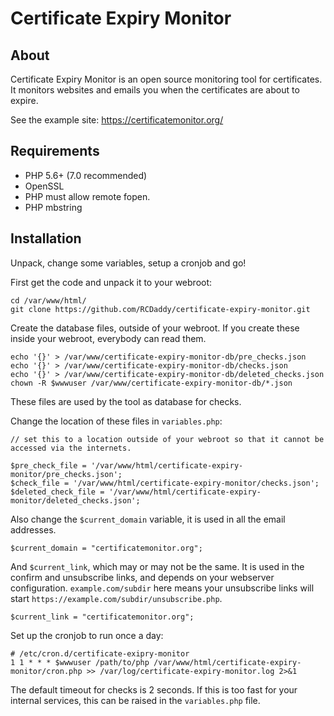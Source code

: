 # Certificate Expiry Monitor

## About

Certificate Expiry Monitor is an open source monitoring tool for certificates. It monitors websites and emails you when the certificates are about to expire.

See the example site: https://certificatemonitor.org/

## Requirements

- PHP 5.6+ (7.0 recommended)
- OpenSSL
- PHP must allow remote fopen.
- PHP mbstring 

## Installation

Unpack, change some variables, setup a cronjob and go!

First get the code and unpack it to your webroot:

    cd /var/www/html/
    git clone https://github.com/RCDaddy/certificate-expiry-monitor.git

Create the database files, outside of your webroot. If you create these inside your webroot, everybody can read them.

    echo '{}' > /var/www/certificate-expiry-monitor-db/pre_checks.json
    echo '{}' > /var/www/certificate-expiry-monitor-db/checks.json
    echo '{}' > /var/www/certificate-expiry-monitor-db/deleted_checks.json
    chown -R $wwwuser /var/www/certificate-expiry-monitor-db/*.json


These files are used by the tool as database for checks.


Change the location of these files in `variables.php`:


    // set this to a location outside of your webroot so that it cannot be accessed via the internets.

    $pre_check_file = '/var/www/html/certificate-expiry-monitor/pre_checks.json';
    $check_file = '/var/www/html/certificate-expiry-monitor/checks.json';
    $deleted_check_file = '/var/www/html/certificate-expiry-monitor/deleted_checks.json';

Also change the `$current_domain` variable, it is used in all the email addresses.

    $current_domain = "certificatemonitor.org";

And `$current_link`, which may or may not be the same. It is used in the confirm and unsubscribe links, and depends on your webserver configuration. `example.com/subdir` here means your unsubscribe links will start `https://example.com/subdir/unsubscribe.php`.

    $current_link = "certificatemonitor.org";

Set up the cronjob to run once a day:

    # /etc/cron.d/certificate-exipry-monitor
    1 1 * * * $wwwuser /path/to/php /var/www/html/certificate-expiry-monitor/cron.php >> /var/log/certificate-expiry-monitor.log 2>&1


The default timeout for checks is 2 seconds. If this is too fast for your internal services, this can be raised in the `variables.php` file.

